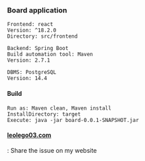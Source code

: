 ### Board application

```
Frontend: react
Version: ^18.2.0
Directory: src/frontend
```

```
Backend: Spring Boot
Build automation tool: Maven
Version: 2.7.1
```

```
DBMS: PostgreSQL
Version: 14.4
```

#### Build
```
Run as: Maven clean, Maven install
InstallDirectory: target
Execute: java -jar board-0.0.1-SNAPSHOT.jar
```

#### [leolego03.com](https://leolego03.com)
: Share the issue on my website